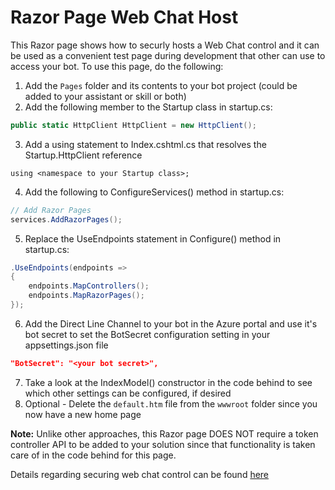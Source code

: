 # Razor Page Web Chat Host

This Razor page shows how to securly hosts a Web Chat control and it can be used as a convenient
test page during development that other can use to access your bot.  To use this page, do the
following:
    
1) Add the `Pages` folder and its contents to your bot project (could be added to your assistant or skill or both)
2) Add the following member to the Startup class in startup.cs:
```c#
public static HttpClient HttpClient = new HttpClient();
```
3) Add a using statement to Index.cshtml.cs that resolves the Startup.HttpClient reference
```
using <namespace to your Startup class>;
```
4) Add the following to ConfigureServices() method in startup.cs:
```c#
// Add Razor Pages
services.AddRazorPages();
```
5) Replace the UseEndpoints statement in Configure() method in startup.cs:
```c#
.UseEndpoints(endpoints =>
{
    endpoints.MapControllers();
    endpoints.MapRazorPages();
});
```
6) Add the Direct Line Channel to your bot in the Azure portal and use it's bot secret to set 
the BotSecret configuration setting in your appsettings.json file
```json
"BotSecret": "<your bot secret>",
```
7) Take a look at the IndexModel() constructor in the code behind to see which other settings
can be configured, if desired
8) Optional - Delete the `default.htm` file from the `wwwroot` folder since you now have a new home page

**Note:** Unlike other approaches, this Razor page DOES NOT require a token controller API to be
added to your solution since that functionality is taken care of in the code behind for this page.

Details regarding securing web chat control can be found [here](https://docs.microsoft.com/en-us/azure/bot-service/rest-api/bot-framework-rest-direct-line-3-0-authentication?view=azure-bot-service-4.0)

